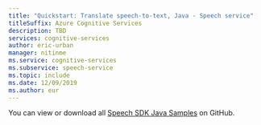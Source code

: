 ```yaml
---
title: "Quickstart: Translate speech-to-text, Java - Speech service"
titleSuffix: Azure Cognitive Services
description: TBD
services: cognitive-services
author: eric-urban
manager: nitinme
ms.service: cognitive-services
ms.subservice: speech-service
ms.topic: include
ms.date: 12/09/2019
ms.author: eur
---
```


You can view or download all <a href="https://aka.ms/speech/github-java">Speech SDK Java Samples</a> on GitHub. 
